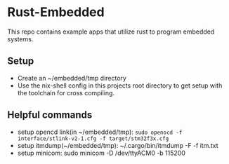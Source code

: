 # Rust-Embedded
This repo contains example apps that utilize rust to program embedded systems. 

## Setup
- Create an ~/embedded/tmp directory 
- Use the nix-shell config in this projects root directory to get setup with the toolchain for cross compiling.

## Helpful commands
- setup opencd link(in ~/embedded/tmp): `sudo openocd -f interface/stlink-v2-1.cfg -f target/stm32f3x.cfg`
- setup itmdump(~/embedded/tmp): ~/.cargo/bin/itmdump -F -f itm.txt
- setup minicom: sudo minicom -D /dev/ttyACM0 -b 115200
